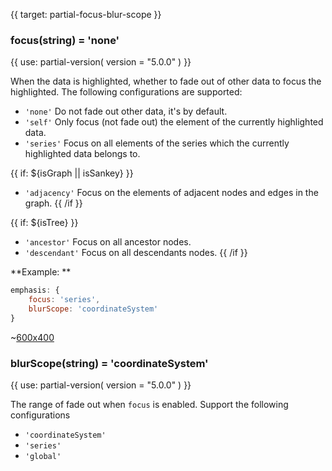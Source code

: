 
{{ target: partial-focus-blur-scope }}

### focus(string) = 'none'

{{ use: partial-version(
    version = "5.0.0"
) }}

When the data is highlighted, whether to fade out of other data to focus the highlighted. The following configurations are supported:

+ `'none'` Do not fade out other data, it's by default.
+ `'self'` Only focus (not fade out) the element of the currently highlighted data.
+ `'series'` Focus on all elements of the series which the currently highlighted data belongs to.

{{ if: ${isGraph || isSankey} }}
+ `'adjacency'` Focus on the elements of adjacent nodes and edges in the graph.
{{ /if }}

{{ if: ${isTree} }}
+ `'ancestor'` Focus on all ancestor nodes.
+ `'descendant'` Focus on all descendants nodes.
{{ /if }}

**Example: **

```js
emphasis: {
    focus: 'series',
    blurScope: 'coordinateSystem'
}
```

~[600x400](${galleryViewPath}bar-y-category-stack&reset=1&edit=1)

### blurScope(string) = 'coordinateSystem'

{{ use: partial-version(
    version = "5.0.0"
) }}

The range of fade out when `focus` is enabled. Support the following configurations

+ `'coordinateSystem'`
+ `'series'`
+ `'global'`

